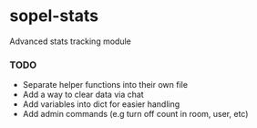 # sopel-stats

Advanced stats tracking module

### TODO

* Separate helper functions into their own file
* Add a way to clear data via chat
* Add variables into dict for easier handling
* Add admin commands (e.g turn off count in room, user, etc)
